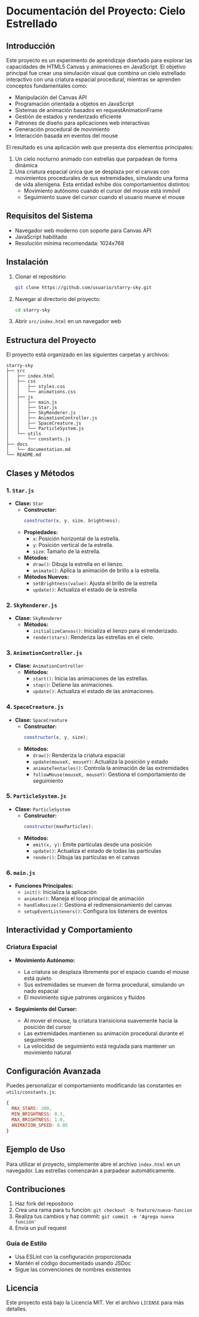 # Documentación del Proyecto: Cielo Estrellado

## Introducción

Este proyecto es un experimento de aprendizaje diseñado para explorar las capacidades de HTML5 Canvas y animaciones en JavaScript. El objetivo principal fue crear una simulación visual que combina un cielo estrellado interactivo con una criatura espacial procedural, mientras se aprenden conceptos fundamentales como:

- Manipulación del Canvas API
- Programación orientada a objetos en JavaScript
- Sistemas de animación basados en requestAnimationFrame
- Gestión de estados y renderizado eficiente
- Patrones de diseño para aplicaciones web interactivas
- Generación procedural de movimiento
- Interacción basada en eventos del mouse

El resultado es una aplicación web que presenta dos elementos principales:

1. Un cielo nocturno animado con estrellas que parpadean de forma dinámica
2. Una criatura espacial única que se desplaza por el canvas con movimientos procedurales de sus extremidades, simulando una forma de vida alienígena. Esta entidad exhibe dos comportamientos distintos:
   - Movimiento autónomo cuando el cursor del mouse está inmóvil
   - Seguimiento suave del cursor cuando el usuario mueve el mouse

## Requisitos del Sistema

- Navegador web moderno con soporte para Canvas API
- JavaScript habilitado
- Resolución mínima recomendada: 1024x768

## Instalación

1. Clonar el repositorio:
   ```bash
   git clone https://github.com/usuario/starry-sky.git
   ```
2. Navegar al directorio del proyecto:
   ```bash
   cd starry-sky
   ```
3. Abrir `src/index.html` en un navegador web

## Estructura del Proyecto

El proyecto está organizado en las siguientes carpetas y archivos:

```
starry-sky
├── src
│   ├── index.html
│   ├── css
│   │   ├── styles.css
│   │   └── animations.css
│   ├── js
│   │   ├── main.js
│   │   ├── Star.js
│   │   ├── SkyRenderer.js
│   │   ├── AnimationController.js
│   │   ├── SpaceCreature.js
│   │   └── ParticleSystem.js
│   └── utils
│       └── constants.js
├── docs
│   └── documentation.md
└── README.md
```

## Clases y Métodos

### 1. `Star.js`

- **Clase:** `Star`
  - **Constructor:**
    ```javascript
    constructor(x, y, size, brightness);
    ```
  - **Propiedades:**
    - `x`: Posición horizontal de la estrella.
    - `y`: Posición vertical de la estrella.
    - `size`: Tamaño de la estrella.
  - **Métodos:**
    - `draw()`: Dibuja la estrella en el lienzo.
    - `animate()`: Aplica la animación de brillo a la estrella.
  - **Métodos Nuevos:**
    - `setBrightness(value)`: Ajusta el brillo de la estrella
    - `update()`: Actualiza el estado de la estrella

### 2. `SkyRenderer.js`

- **Clase:** `SkyRenderer`
  - **Métodos:**
    - `initializeCanvas()`: Inicializa el lienzo para el renderizado.
    - `render(stars)`: Renderiza las estrellas en el cielo.

### 3. `AnimationController.js`

- **Clase:** `AnimationController`
  - **Métodos:**
    - `start()`: Inicia las animaciones de las estrellas.
    - `stop()`: Detiene las animaciones.
    - `update()`: Actualiza el estado de las animaciones.

### 4. `SpaceCreature.js`

- **Clase:** `SpaceCreature`
  - **Constructor:**
    ```javascript
    constructor(x, y, size);
    ```
  - **Métodos:**
    - `draw()`: Renderiza la criatura espacial
    - `update(mouseX, mouseY)`: Actualiza la posición y estado
    - `animateTentacles()`: Controla la animación de las extremidades
    - `followMouse(mouseX, mouseY)`: Gestiona el comportamiento de seguimiento

### 5. `ParticleSystem.js`

- **Clase:** `ParticleSystem`
  - **Constructor:**
    ```javascript
    constructor(maxParticles);
    ```
  - **Métodos:**
    - `emit(x, y)`: Emite partículas desde una posición
    - `update()`: Actualiza el estado de todas las partículas
    - `render()`: Dibuja las partículas en el canvas

### 6. `main.js`

- **Funciones Principales:**
  - `init()`: Inicializa la aplicación
  - `animate()`: Maneja el loop principal de animación
  - `handleResize()`: Gestiona el redimensionamiento del canvas
  - `setupEventListeners()`: Configura los listeners de eventos

## Interactividad y Comportamiento

### Criatura Espacial

- **Movimiento Autónomo:**

  - La criatura se desplaza libremente por el espacio cuando el mouse está quieto
  - Sus extremidades se mueven de forma procedural, simulando un nado espacial
  - El movimiento sigue patrones orgánicos y fluidos

- **Seguimiento del Cursor:**
  - Al mover el mouse, la criatura transiciona suavemente hacia la posición del cursor
  - Las extremidades mantienen su animación procedural durante el seguimiento
  - La velocidad de seguimiento está regulada para mantener un movimiento natural

## Configuración Avanzada

Puedes personalizar el comportamiento modificando las constantes en `utils/constants.js`:

```javascript
{
  MAX_STARS: 200,
  MIN_BRIGHTNESS: 0.3,
  MAX_BRIGHTNESS: 1.0,
  ANIMATION_SPEED: 0.05
}
```

## Ejemplo de Uso

Para utilizar el proyecto, simplemente abre el archivo `index.html` en un navegador. Las estrellas comenzarán a parpadear automáticamente.

## Contribuciones

1. Haz fork del repositorio
2. Crea una rama para tu función: `git checkout -b feature/nueva-funcion`
3. Realiza tus cambios y haz commit: `git commit -m 'Agrega nueva función'`
4. Envía un pull request

### Guía de Estilo

- Usa ESLint con la configuración proporcionada
- Mantén el código documentado usando JSDoc
- Sigue las convenciones de nombres existentes

## Licencia

Este proyecto está bajo la Licencia MIT. Ver el archivo `LICENSE` para más detalles.
